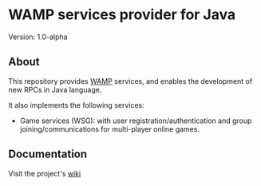 WAMP services provider for Java
===============================

Version: 1.0-alpha


About
-----

This repository provides [WAMP](http://wamp.ws/spec) services, and enables the development of new RPCs in Java language.

It also implements the following services:
* Game services (WSG): with user registration/authentication and group joining/communications for multi-player online games.


Documentation
-------------
Visit the project's [wiki](https://github.com/jmarine/wampservices/wiki)

